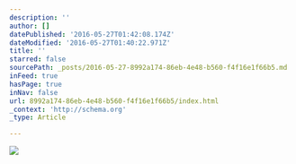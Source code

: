 ```yaml
---
description: ''
author: []
datePublished: '2016-05-27T01:42:08.174Z'
dateModified: '2016-05-27T01:40:22.971Z'
title: ''
starred: false
sourcePath: _posts/2016-05-27-8992a174-86eb-4e48-b560-f4f16e1f66b5.md
inFeed: true
hasPage: true
inNav: false
url: 8992a174-86eb-4e48-b560-f4f16e1f66b5/index.html
_context: 'http://schema.org'
_type: Article

---
```

![](https://the-grid-user-content.s3-us-west-2.amazonaws.com/4ffc7652-9e65-4b78-bf8e-4b0f1f4ed46e.jpg)